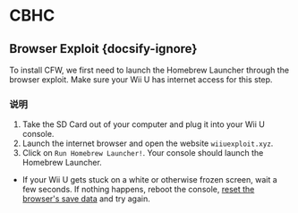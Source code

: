 # CBHC

## Browser Exploit {docsify-ignore}

To install CFW, we first need to launch the Homebrew Launcher through the browser exploit. Make sure your Wii U has internet access for this step.

### 说明

1. Take the SD Card out of your computer and plug it into your Wii U console.
1. Launch the internet browser and open the website `wiiuexploit.xyz`.
1. Click on `Run Homebrew Launcher!`. Your console should launch the Homebrew Launcher.
 - If your Wii U gets stuck on a white or otherwise frozen screen, wait a few seconds. If nothing happens, reboot the console, [reset the browser's save data](https://en-americas-support.nintendo.com/app/answers/detail/a_id/1507/~/how-to-delete-the-internet-browser-history) and try again.
